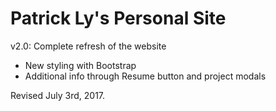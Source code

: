 # Patrick Ly's Personal Site

v2.0: Complete refresh of the website
  - New styling with Bootstrap
  - Additional info through Resume button and project modals

Revised July 3rd, 2017.
